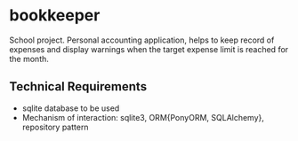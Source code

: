 # bookkeeper
School project. Personal accounting application, helps to keep record of expenses and display warnings when the target expense limit is reached for the month.

## Technical Requirements
- sqlite database to be used
- Mechanism of interaction: sqlite3, ORM{PonyORM, SQLAlchemy}, repository pattern

